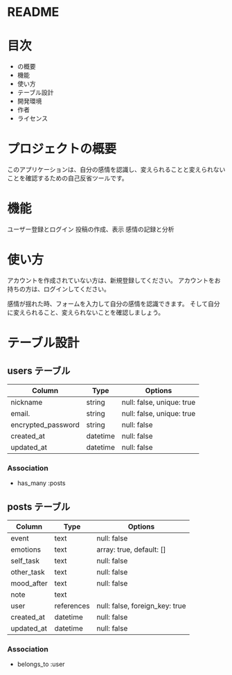 # README

# 目次
- の概要
- 機能
- 使い方
- テーブル設計
- 開発環境
- 作者
- ライセンス

# プロジェクトの概要
このアプリケーションは、自分の感情を認識し、変えられることと変えられないことを確認するための自己反省ツールです。

# 機能
ユーザー登録とログイン
投稿の作成、表示
感情の記録と分析


# 使い方
アカウントを作成されていない方は、新規登録してください。
アカウントをお持ちの方は、ログインしてください。

感情が揺れた時、フォームを入力して自分の感情を認識できます。
そして自分に変えられること、変えられないことを確認しましょう。

# テーブル設計

## users テーブル

| Column             | Type      | Options                     |
| ------------------ | --------- | --------------------------- |
| nickname           | string    | null: false, unique: true   |
| email.             | string    | null: false, unique: true   |
| encrypted_password | string    | null: false                 |
| created_at         | datetime  | null: false                 |
| updated_at         | datetime  | null: false                 |

### Association

- has_many :posts

## posts テーブル

| Column     | Type       | Options                        |
| ---------- | ---------- | ------------------------------ |
| event      | text       | null: false                    |
| emotions   | text       | array: true, default: []       |
| self_task  | text       | null: false                    |
| other_task | text       | null: false                    |
| mood_after | text       | null: false                    |
| note       | text       |                                |
| user       | references | null: false, foreign_key: true |
| created_at | datetime   | null: false                    |
| updated_at | datetime   | null: false                    |

### Association

- belongs_to :user
